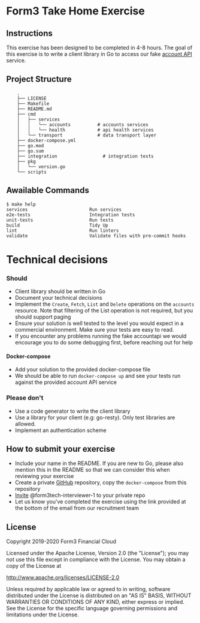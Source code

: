 # Form3 Take Home Exercise

## Instructions
This exercise has been designed to be completed in 4-8 hours. The goal of this exercise is to write a client library
in Go to access our fake [account API](http://api-docs.form3.tech/api.html#organisation-accounts) service.

## Project Structure

```
    .
    ├── LICENSE
    ├── Makefile
    ├── README.md
    ├── cmd
    │   ├── services
    │   │   └── accounts          # accounts services
    │   │   └── health            # api health services
    │   └── transport             # data transport layer
    ├── docker-compose.yml
    ├── go.mod
    ├── go.sum
    ├── integration                 # integration tests
    ├── pkg
    │   └── version.go
    └── scripts
```

## Awailable Commands

<!-- START makefile-doc -->
```
$ make help 
services                       Run services
e2e-tests                      Integration tests
unit-tests                     Run tests
build                          Tidy Up
lint                           Run linters
validate                       Validate files with pre-commit hooks 
```
<!-- END makefile-doc -->

# Technical decisions



### Should
- Client library should be written in Go
- Document your technical decisions
- Implement the `Create`, `Fetch`, `List` and `Delete` operations on the `accounts` resource. Note that filtering of the List operation is not required, but you should support paging
- Ensure your solution is well tested to the level you would expect in a commercial environment. Make sure your tests are easy to read.
- If you encounter any problems running the fake accountapi we would encourage you to do some debugging first,
before reaching out for help

#### Docker-compose
 - Add your solution to the provided docker-compose file
 - We should be able to run `docker-compose up` and see your tests run against the provided account API service

### Please don't
- Use a code generator to write the client library
- Use a library for your client (e.g: go-resty). Only test libraries are allowed.
- Implement an authentication scheme

## How to submit your exercise
- Include your name in the README. If you are new to Go, please also mention this in the README so that we can consider this when reviewing your exercise
- Create a private [GitHub](https://help.github.com/en/articles/create-a-repo) repository, copy the `docker-compose` from this repository
- [Invite](https://help.github.com/en/articles/inviting-collaborators-to-a-personal-repository) @form3tech-interviewer-1 to your private repo
- Let us know you've completed the exercise using the link provided at the bottom of the email from our recruitment team

## License
Copyright 2019-2020 Form3 Financial Cloud

Licensed under the Apache License, Version 2.0 (the "License"); you may not use this file except in compliance with the License.
You may obtain a copy of the License at

http://www.apache.org/licenses/LICENSE-2.0

Unless required by applicable law or agreed to in writing, software distributed under the License is distributed on an "AS IS" BASIS, WITHOUT WARRANTIES OR CONDITIONS OF ANY KIND, either express or implied. See the License for the specific language governing permissions and limitations under the License.
